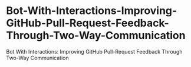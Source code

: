 # Bot-With-Interactions-Improving-GitHub-Pull-Request-Feedback-Through-Two-Way-Communication
Bot With Interactions: Improving GitHub Pull-Request Feedback Through Two-Way Communication
